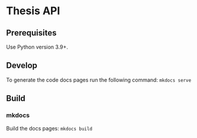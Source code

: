 # Thesis API

## Prerequisites

Use Python version 3.9+.

## Develop

To generate the code docs pages run the following command: `mkdocs serve`

## Build

### mkdocs

Build the docs pages: `mkdocs build`

